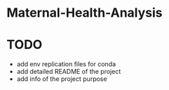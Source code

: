 # Maternal-Health-Analysis

# TODO

- add env replication files for conda
- add detailed README of the project
- add info of the project purpose
